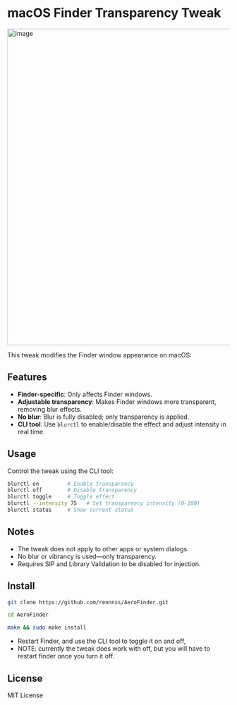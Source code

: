 # macOS Finder Transparency Tweak

<img width="1393" height="718" alt="image" src="https://github.com/user-attachments/assets/0c5b9233-b52a-4571-b826-a3f5c4602823" />

This tweak modifies the Finder window appearance on macOS:

## Features

- **Finder-specific**: Only affects Finder windows.
- **Adjustable transparency**: Makes Finder windows more transparent, removing blur effects.
- **No blur**: Blur is fully disabled; only transparency is applied.
- **CLI tool**: Use `blurctl` to enable/disable the effect and adjust intensity in real time.

## Usage

Control the tweak using the CLI tool:

```bash
blurctl on         # Enable transparency
blurctl off        # Disable transparency
blurctl toggle     # Toggle effect
blurctl --intensity 75   # Set transparency intensity (0-100)
blurctl status     # Show current status
```

## Notes

- The tweak does not apply to other apps or system dialogs.
- No blur or vibrancy is used—only transparency.
- Requires SIP and Library Validation to be disabled for injection.

## Install

```bash
git clone https://github.com/rennnss/AeroFinder.git

cd AeroFinder

make && sudo make install
```

- Restart Finder, and use the CLI tool to toggle it on and off,
- NOTE: currently the tweak does work with off, but you will have to restart finder once you turn it off.

## License

MIT License
